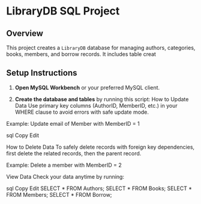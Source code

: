 # LibraryDB SQL Project

## Overview

This project creates a `LibraryDB` database for managing authors, categories, books, members, and borrow records. It includes table creat
## Setup Instructions

1. **Open MySQL Workbench** or your preferred MySQL client.

2. **Create the database and tables** by running this script:
How to Update Data
Use primary key columns (AuthorID, MemberID, etc.) in your WHERE clause to avoid errors with safe update mode.

Example: Update email of Member with MemberID = 1

sql
Copy
Edit

How to Delete Data
To safely delete records with foreign key dependencies, first delete the related records, then the parent record.

Example: Delete a member with MemberID = 2

View Data
Check your data anytime by running:

sql
Copy
Edit
SELECT * FROM Authors;
SELECT * FROM Books;
SELECT * FROM Members;
SELECT * FROM Borrow;
